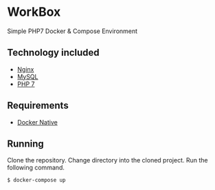 # WorkBox
Simple PHP7 Docker &amp; Compose Environment 

## Technology included

* [Nginx](http://nginx.org/)
* [MySQL](http://www.mysql.com/)
* [PHP 7](http://php.net/)

## Requirements

* [Docker Native](https://www.docker.com/products/overview)

## Running

Clone the repository.
Change directory into the cloned project.
Run the following command.

```sh
$ docker-compose up
```